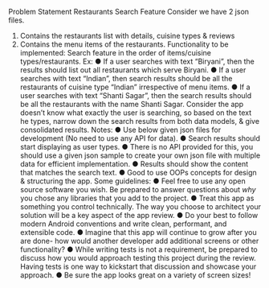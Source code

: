 















Problem Statement
Restaurants Search Feature
Consider we have 2 json files.
1) Contains the restaurants list with details, cuisine types & reviews
2) Contains the menu items of the restaurants.
Functionality to be implemented:
Search feature in the order of items/cuisine types/restaurants. Ex:
● If a user searches with text “Biryani”, then the results should list out all restaurants which serve Biryani.
● If a user searches with text “Indian”, then search results should be all the restaurants of cuisine type “Indian” irrespective of menu items.
● If a user searches with text “Shanti Sagar”, then the search results should be all the restaurants with the name Shanti Sagar.
Consider the app doesn’t know what exactly the user is searching, so based on the text he types, narrow down the search results from both data models, & give consolidated results.
Notes:
● Use below given json files for development (No need to use any API for data).
● Search results should start displaying as user types.
● There is no API provided for this, you should use a given json sample to create your own json file with multiple data for efficient
implementation.
● Results should show the content that matches the search text. ● Good to use OOPs concepts for design & structuring the app.
Some guidelines:
● Feel free to use any open source software you wish. Be prepared to answer questions about *why* you chose any libraries that you add to the project.
● Treat this app as something you control technically. The way you choose to architect your solution will be a key aspect of the app review. ● Do your best to follow modern Android conventions and write clean, performant, and extensible code.
● Imagine that this app will continue to grow after you are done- how would another developer add additional screens or other functionality?
● While writing tests is not a requirement, be prepared to discuss how you would approach testing this project during the review. Having tests is one way to kickstart that discussion and showcase your approach. ● Be sure the app looks great on a variety of screen sizes!
